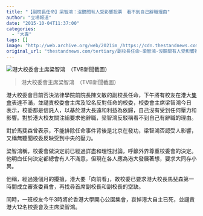 ```yaml
---
title: "【副校長任命】梁智鴻：沒聽聞有人受影響投票　看不到自己辭職理由"
author: "立場報道"
date: "2015-10-04T11:37:00"
categories:
  - "大專"
tags: []
image: "http://web.archive.org/web/2021im_/https://cdn.thestandnews.com/media/photos/cache/Screen20Shot202015-10-0420at2011.54.3720AM_bZrPA_1200x0.png"
original_url: "thestandnews.com/tertiary/副校長任命-梁智鴻-沒聽聞有人受影響投票-看不到自己辭職理由"
---
```

![港大校委會主席梁智鴻　（TVB新聞截圖）](http://web.archive.org/web/2021im_/https://cdn.thestandnews.com/media/photos/cache/Screen20Shot202015-10-0420at2011.54.3720AM_bZrPA_1200x0.png)

> 港大校委會主席梁智鴻　（TVB新聞截圖）

港大校委會日前否決法律學院前院長陳文敏的副校長任命，下午將有校友在港大[集會](http://web.archive.org/web/20210628124904/https://www.facebook.com/events/168672940141131/)表達不滿，並譴責校委會主席及12名反對任命的校委，校委會主席梁智鴻今日表示，校委都是信託人，以基於港大長遠和利益為依歸，自己沒有受到任何壓力和影響。對於港大校友關注組要求他辭職，梁智鴻反駁稱看不到自己有辭職的理由。

對於馬斐森曾表示，不能排除任命事件背後是北京在發功，梁智鴻否認受人影響，又稱無聽聞校委反映受到中央的壓力。

梁智鴻稱，校委會做決定前已經過詳盡和理性討論，呼籲外界尊重校委會的決定。他明白任何決定都總會有人不滿意，但現在各人應為港大發展著想，要求大同存小異。

他稱，經過幾個月的擾攘，港大要「向前看」，故校委已要求港大校長馬斐森第一時間成立審查委員會，再找尋首席副校長和副校長的空缺。

同時，一班校友今午3時將於香港大學開心公園集會，哀悼港大自主已死，並譴責港大12名校委會及主席梁智鴻。